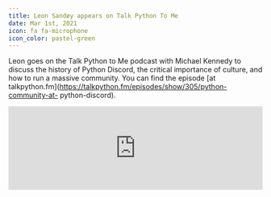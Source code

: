 ```yaml
---
title: Leon Sandøy appears on Talk Python To Me
date: Mar 1st, 2021
icon: fa fa-microphone
icon_color: pastel-green
---
```


Leon goes on the Talk Python to Me podcast with Michael Kennedy to discuss the
history of Python Discord, the critical importance of culture, and how to run a
massive community. You can find the episode [at
talkpython.fm](https://talkpython.fm/episodes/show/305/python-community-at-
python-discord).

<iframe width="100%" height="166" scrolling="no" frameborder="no"
src="https://w.soundcloud.com/player/?url=https%3A//api.soundcloud.com/tracks/996083146&color=ff5500&auto_play=false&hide_related=false&show_comments=true&show_user=true&show_reposts=false">
</iframe>
